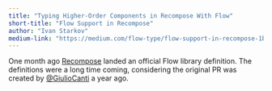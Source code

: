 ```yaml
---
title: "Typing Higher-Order Components in Recompose With Flow"
short-title: "Flow Support in Recompose"
author: "Ivan Starkov"
medium-link: "https://medium.com/flow-type/flow-support-in-recompose-1b76f58f4cfc"
---
```

One month ago [Recompose](https://github.com/acdlite/recompose) landed an
official Flow library definition. The definitions were a long time coming,
considering the original PR was created by
[@GiulioCanti](https://twitter.com/GiulioCanti) a year ago.
